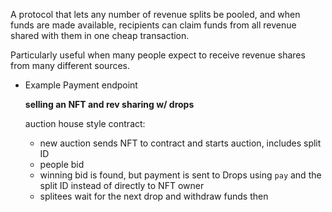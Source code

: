 A protocol that lets any number of revenue splits be pooled, and when funds are made available, recipients can claim funds from all revenue shared with them in one cheap transaction.

Particularly useful when many people expect to receive revenue shares from many different sources.

- Example Payment endpoint

    **selling an NFT and rev sharing w/ drops**

    auction house style contract:

    - new auction sends NFT to contract and starts auction, includes split ID
    - people bid
    - winning bid is found, but payment is sent to Drops using `pay` and the split ID instead of directly to NFT owner
    - splitees wait for the next drop and withdraw funds then
